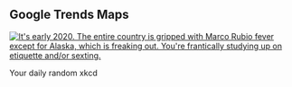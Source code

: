 ## Google Trends Maps
[![It's early 2020. The entire country is gripped with Marco Rubio fever except for Alaska, which is freaking out. You're frantically studying up on etiquette and/or sexting.](https://imgs.xkcd.com/comics/google_trends_maps.png)](https://xkcd.com/2126/ "It's early 2020. The entire country is gripped with Marco Rubio fever except for Alaska, which is freaking out. You're frantically studying up on etiquette and/or sexting.")

Your daily random xkcd
